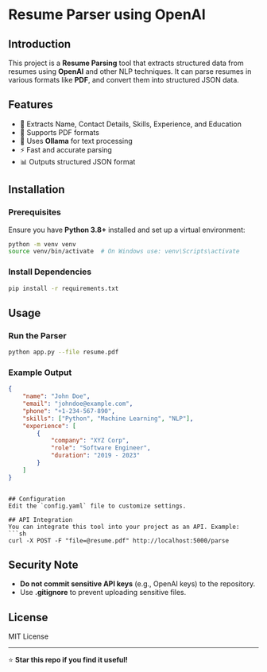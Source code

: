 # Resume Parser using OpenAI

## Introduction
This project is a **Resume Parsing** tool that extracts structured data from resumes using **OpenAI** and other NLP techniques. It can parse resumes in various formats like **PDF**, and convert them into structured JSON data.

## Features
- 📝 Extracts Name, Contact Details, Skills, Experience, and Education
- 📄 Supports PDF formats
- 🤖 Uses **Ollama** for text processing
- ⚡ Fast and accurate parsing
- 📊 Outputs structured JSON format

## Installation
### Prerequisites
Ensure you have **Python 3.8+** installed and set up a virtual environment:

```sh
python -m venv venv
source venv/bin/activate  # On Windows use: venv\Scripts\activate
```

### Install Dependencies
```sh
pip install -r requirements.txt
```

## Usage
### Run the Parser
```sh
python app.py --file resume.pdf
```

### Example Output
```json
{
    "name": "John Doe",
    "email": "johndoe@example.com",
    "phone": "+1-234-567-890",
    "skills": ["Python", "Machine Learning", "NLP"],
    "experience": [
        {
            "company": "XYZ Corp",
            "role": "Software Engineer",
            "duration": "2019 - 2023"
        }
    ]
}
```
```

## Configuration
Edit the `config.yaml` file to customize settings.

## API Integration
You can integrate this tool into your project as an API. Example:
```sh
curl -X POST -F "file=@resume.pdf" http://localhost:5000/parse
```

## Security Note
- **Do not commit sensitive API keys** (e.g., OpenAI keys) to the repository.
- Use **.gitignore** to prevent uploading sensitive files.

## License
MIT License

---

⭐ **Star this repo if you find it useful!**

